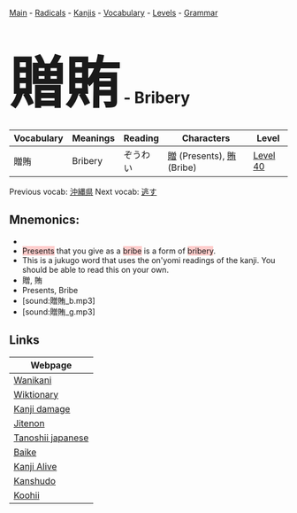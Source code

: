 <style> bigfont {font-size: 100px}</style>
[Main](../README.md) -
[Radicals](../radicals.md) -
[Kanjis](../kanjis.md) -
[Vocabulary](../vocabulary.md) -
[Levels](../levels.md) -
[Grammar](../grammar.md)
# <bigfont> 贈賄</bigfont> - Bribery 

| Vocabulary | Meanings | Reading | Characters | Level |
| --- | --- | --- | --- | --- |
| 贈賄 | Bribery | ぞうわい |  [贈](../kanjis/贈.md) (Presents), [賄](../kanjis/賄.md) (Bribe) | [Level 40](../levels/wk_level40.md) |

Previous vocab: [沖縄県](沖縄県.md) Next vocab: [逃す](逃す.md) 

## Mnemonics:

* 
* <span style="background-color:#ffcccb"> Presents</span> that you give as a <span style="background-color:#ffcccb"> bribe</span> is a form of <span style="background-color:#ffcccb"> bribery</span>.
* This is a jukugo word that uses the on'yomi readings of the kanji. You should be able to read this on your own.
* 贈, 賄
* Presents, Bribe
* [sound:贈賄_b.mp3]
* [sound:贈賄_g.mp3]


## Links 

| Webpage |
| --- |
| [Wanikani          ](https://www.wanikani.com/kanji/贈賄) |
| [Wiktionary        ](https://en.wiktionary.org/wiki/贈賄) |
| [Kanji damage      ](http://www.kanjidamage.com/kanji/search?utf8=✓&q=贈賄) |
| [Jitenon           ](https://jitenon.com/kanji/贈賄) |
| [Tanoshii japanese ](https://www.tanoshiijapanese.com/dictionary/kanji.cfm?k=贈賄) |
| [Baike             ](https://baike.baidu.com/item/贈賄) |
| [Kanji Alive       ](https://app.kanjialive.com/贈賄) |
| [Kanshudo          ](https://www.kanshudo.com/searchmn?q=贈賄) |
| [Koohii            ](https://kanji.koohii.com/study/kanji/贈賄) |
